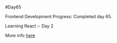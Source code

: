 #Day65

Frontend Development Progress: Completed day 65.

Learning React :- Day 2 

More info [here](Day65/Day65.md)